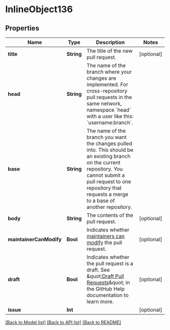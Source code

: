 # InlineObject136

## Properties
Name | Type | Description | Notes
------------ | ------------- | ------------- | -------------
**title** | **String** | The title of the new pull request. | [optional] 
**head** | **String** | The name of the branch where your changes are implemented. For cross-repository pull requests in the same network, namespace &#x60;head&#x60; with a user like this: &#x60;username:branch&#x60;. | 
**base** | **String** | The name of the branch you want the changes pulled into. This should be an existing branch on the current repository. You cannot submit a pull request to one repository that requests a merge to a base of another repository. | 
**body** | **String** | The contents of the pull request. | [optional] 
**maintainerCanModify** | **Bool** | Indicates whether [maintainers can modify](https://help.github.com/articles/allowing-changes-to-a-pull-request-branch-created-from-a-fork/) the pull request. | [optional] 
**draft** | **Bool** | Indicates whether the pull request is a draft. See \&quot;[Draft Pull Requests](https://help.github.com/en/articles/about-pull-requests#draft-pull-requests)\&quot; in the GitHub Help documentation to learn more. | [optional] 
**issue** | **Int** |  | [optional] 

[[Back to Model list]](../README.md#documentation-for-models) [[Back to API list]](../README.md#documentation-for-api-endpoints) [[Back to README]](../README.md)


